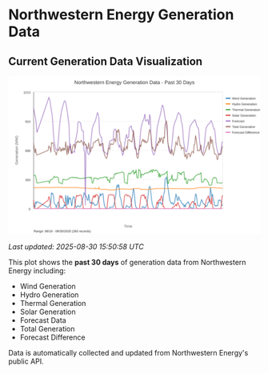 # Northwestern Energy Generation Data

## Current Generation Data Visualization

![Northwestern Energy Generation Data](images/nwe_generation_plot.svg)

*Last updated: 2025-08-30 15:50:58 UTC*

This plot shows the **past 30 days** of generation data from Northwestern Energy including:
- Wind Generation
- Hydro Generation  
- Thermal Generation
- Solar Generation
- Forecast Data
- Total Generation
- Forecast Difference

Data is automatically collected and updated from Northwestern Energy's public API.

